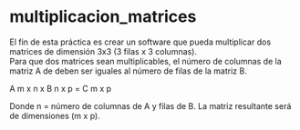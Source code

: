 # multiplicacion_matrices

El fin de esta práctica es crear un software que pueda multiplicar dos matrices de dimensión 3x3 (3 filas x 3 columnas).  
Para que dos matrices sean multiplicables, el número de columnas de la matriz A de deben ser iguales al número de filas de la matriz B. 

A m x n   x  B n x p  =  C m x p 

Donde n = número de columnas de A y filas de B. La matriz resultante será de dimensiones (m x p).
